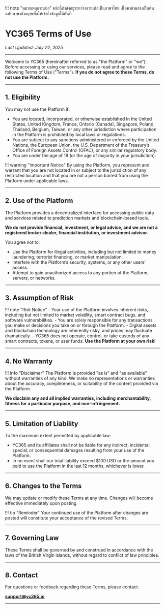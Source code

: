 !!! note "หมายเหตุการแปล"
    หน้านี้กำลังอยู่ระหว่างการแปลเป็นภาษาไทย เนื้อหาด้านล่างเป็นต้นฉบับภาษาอังกฤษเพื่อให้เข้าถึงข้อมูลได้ทันที

# YC365 Terms of Use

_Last Updated: July 22, 2025_

---

Welcome to YC365 (hereinafter referred to as "the Platform" or "we"). Before accessing or using our services, please read and agree to the following Terms of Use ("Terms"). **If you do not agree to these Terms, do not use the Platform.**

---

## 1. Eligibility

You may not use the Platform if:

- You are located, incorporated, or otherwise established in the United States, United Kingdom, France, Ontario (Canada), Singapore, Poland, Thailand, Belgium, Taiwan, or any other jurisdiction where participation in the Platform is prohibited by local laws or regulations.
- You are subject to any sanctions administered or enforced by the United Nations, the European Union, the U.S. Department of the Treasury’s Office of Foreign Assets Control (OFAC), or any similar regulatory body.
- You are under the age of 18 (or the age of majority in your jurisdiction).

!!! warning "Important Notice"
    By using the Platform, you represent and warrant that you are not located in or subject to the jurisdiction of any restricted location and that you are not a person barred from using the Platform under applicable laws.

---

## 2. Use of the Platform

The Platform provides a decentralized interface for accessing public data and services related to prediction markets and blockchain-based tools.

**We do not provide financial, investment, or legal advice, and we are not a registered broker-dealer, financial institution, or investment advisor.**

You agree not to:

- Use the Platform for illegal activities, including but not limited to money laundering, terrorist financing, or market manipulation.
- Interfere with the Platform’s security, systems, or any other users’ access.
- Attempt to gain unauthorized access to any portion of the Platform, servers, or networks.

---

## 3. Assumption of Risk

!!! note "Risk Notice"
    - Your use of the Platform involves inherent risks, including but not limited to market volatility, smart contract bugs, and software vulnerabilities.
    - You are solely responsible for any transactions you make or decisions you take on or through the Platform.
    - Digital assets and blockchain technology are inherently risky, and prices may fluctuate dramatically.
    - YC365 does not operate, control, or take custody of any smart contracts, tokens, or user funds. **Use the Platform at your own risk!**

---

## 4. No Warranty

!!! info "Disclaimer"
    The Platform is provided "as is" and "as available" without warranties of any kind.
    We make no representations or warranties about the accuracy, completeness, or suitability of the content provided via the Platform.

**We disclaim any and all implied warranties, including merchantability, fitness for a particular purpose, and non-infringement.**

---

## 5. Limitation of Liability

To the maximum extent permitted by applicable law:

- YC365 and its affiliates shall not be liable for any indirect, incidental, special, or consequential damages resulting from your use of the Platform.
- In no event shall our total liability exceed $100 USD or the amount you paid to use the Platform in the last 12 months, whichever is lower.

---

## 6. Changes to the Terms

We may update or modify these Terms at any time. Changes will become effective immediately upon posting.

!!! tip "Reminder"
    Your continued use of the Platform after changes are posted will constitute your acceptance of the revised Terms.

---

## 7. Governing Law

These Terms shall be governed by and construed in accordance with the laws of the British Virgin Islands, without regard to conflict of law principles.

---

## 8. Contact

For questions or feedback regarding these Terms, please contact:

[**support@yc365.io**](mailto:support@yc365.io)

---